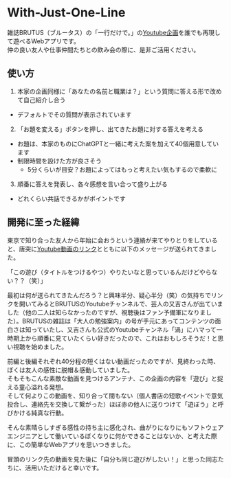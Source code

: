 # With-Just-One-Line
雑誌BRUTUS（ブルータス）の「一行だけで。」の[Youtube企画](https://www.youtube.com/watch?v=vGuLOHjpCLk)を誰でも再現して遊べるWebアプリです。  
仲の良い友人や仕事仲間たちとの飲み会の際に、是非ご活用ください。

## 使い方
1. 本家の企画同様に「あなたの名前と職業は？」という質問に答える形で改めて自己紹介し合う
  - デフォルトでその質問が表示されています
2. 「お題を変える」ボタンを押し、出てきたお題に対する答えを考える
  - お題は、本家のものにChatGPTと一緒に考えた案を加えて40個用意しています
  - 制限時間を設けた方が良さそう
    - 5分くらいが目安？お題によってはもっと考えたい気もするので柔軟に
3. 順番に答えを発表し、各々感想を言い合って盛り上がる
  - どれくらい共話できるかがポイントです

## 開発に至った経緯
東京で知り合った友人から年始に会おうという連絡が来てやりとりをしていると、唐突に[Youtube動画のリンク](https://youtu.be/tyozt6WHcN8?si=OOimFXnfiDYIZk8f)とともに以下のメッセージが送られてきました。 

「この遊び（タイトルをつけるやつ）やりたいなと思っているんだけどやらない？？（笑）」  

最初は何が送られてきたんだろう？と興味半分、疑心半分（笑）の気持ちでリンクを開いてみるとBRUTUSのYoutubeチャンネルで、芸人の又吉さんが出ていました（他の二人は知らなかったのですが、視聴後はファン予備軍になりました）。BRUTUSの雑誌は「大人の勉強案内」の号が手元にあってコンテンツの面白さは知っていたし、又吉さんも公式のYoutubeチャンネル「渦」にハマって一時期上から順番に見ていたくらい好きだったので、これはおもしろそうだ！と思い視聴を始めました。  

前編と後編それぞれ40分程の短くはない動画だったのですが、見終わった時、ぼくは友人の感性に脱帽＆感動していました。  
そもそもこんな素敵な動画を見つけるアンテナ、この企画の内容を「遊び」と捉える童心溢れる発想。  
そして何よりこの動画を、知り合って間もない（個人書店の短歌イベントで意気投合し、連絡先を交換して繋がった）ほぼ赤の他人に送りつけて「遊ぼう」と呼びかける純真な行動。  

そんな素晴らしすぎる感性の持ち主に感化され、曲がりになりにもソフトウェアエンジニアとして働いているぼくなりに何かできることはないか、と考えた際に、この簡単なWebアプリを思いつきました。 

冒頭のリンク先の動画を見た後に「自分も同じ遊びがしたい！」と思った同志たちに、活用いただけると幸いです。
